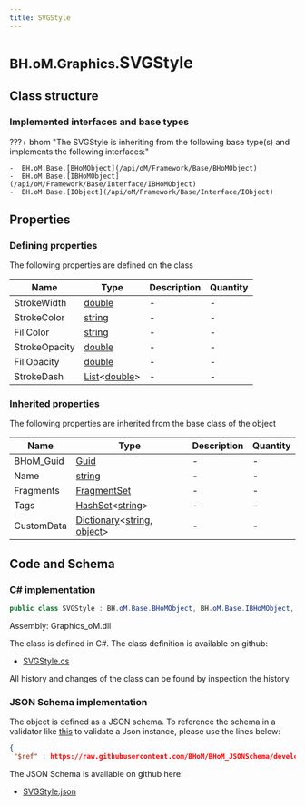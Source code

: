 ```yaml
---
title: SVGStyle
---
```


# <small>BH.oM.Graphics.</small>**SVGStyle**



## Class structure

### Implemented interfaces and base types

???+ bhom "The SVGStyle is inheriting from the following base type(s) and implements the following interfaces:"

    -  BH.oM.Base.[BHoMObject](/api/oM/Framework/Base/BHoMObject)
    -  BH.oM.Base.[IBHoMObject](/api/oM/Framework/Base/Interface/IBHoMObject)
    -  BH.oM.Base.[IObject](/api/oM/Framework/Base/Interface/IObject)


## Properties



### Defining properties

The following properties are defined on the class

| Name             | Type             | Description      | Quantity         |
|------------------|------------------|------------------|------------------|
| StrokeWidth | [double](https://learn.microsoft.com/en-us/dotnet/api/System.Double?view=netstandard-2.0) | - | - |
| StrokeColor | [string](https://learn.microsoft.com/en-us/dotnet/api/System.String?view=netstandard-2.0) | - | - |
| FillColor | [string](https://learn.microsoft.com/en-us/dotnet/api/System.String?view=netstandard-2.0) | - | - |
| StrokeOpacity | [double](https://learn.microsoft.com/en-us/dotnet/api/System.Double?view=netstandard-2.0) | - | - |
| FillOpacity | [double](https://learn.microsoft.com/en-us/dotnet/api/System.Double?view=netstandard-2.0) | - | - |
| StrokeDash | [List](https://learn.microsoft.com/en-us/dotnet/api/System.Collections.Generic.List-1?view=netstandard-2.0)&lt;[double](https://learn.microsoft.com/en-us/dotnet/api/System.Double?view=netstandard-2.0)&gt; | - | - |


### Inherited properties
The following properties are inherited from the base class of the object

| Name             | Type             | Description      | Quantity         |
|------------------|------------------|------------------|------------------|
| BHoM_Guid | [Guid](https://learn.microsoft.com/en-us/dotnet/api/System.Guid?view=netstandard-2.0) | - | - |
| Name | [string](https://learn.microsoft.com/en-us/dotnet/api/System.String?view=netstandard-2.0) | - | - |
| Fragments | [FragmentSet](/api/oM/Framework/Base/FragmentSet) | - | - |
| Tags | [HashSet](https://learn.microsoft.com/en-us/dotnet/api/System.Collections.Generic.HashSet-1?view=netstandard-2.0)&lt;[string](https://learn.microsoft.com/en-us/dotnet/api/System.String?view=netstandard-2.0)&gt; | - | - |
| CustomData | [Dictionary](https://learn.microsoft.com/en-us/dotnet/api/System.Collections.Generic.Dictionary-2?view=netstandard-2.0)&lt;[string](https://learn.microsoft.com/en-us/dotnet/api/System.String?view=netstandard-2.0), [object](https://learn.microsoft.com/en-us/dotnet/api/System.Object?view=netstandard-2.0)&gt; | - | - |


## Code and Schema

### C# implementation

``` C# title="C#"
public class SVGStyle : BH.oM.Base.BHoMObject, BH.oM.Base.IBHoMObject, BH.oM.Base.IObject
```

Assembly: Graphics_oM.dll

The class is defined in C#. The class definition is available on github:

- [SVGStyle.cs](https://github.com/BHoM/BHoM/blob/develop/Graphics_oM/SVG\SVGStyle.cs)

All history and changes of the class can be found by inspection the history.
### JSON Schema implementation

The object is defined as a JSON schema. To reference the schema in a validator like [this](https://www.jsonschemavalidator.net/) to validate a Json instance, please use the lines below:

``` json title="JSON Schema"
{
 "$ref" : https://raw.githubusercontent.com/BHoM/BHoM_JSONSchema/develop/Graphics_oM/SVGStyle.json}
```

The JSON Schema is available on github here:

- [SVGStyle.json](https://github.com/BHoM/BHoM_JSONSchema/blob/develop/Graphics_oM/SVGStyle.json)
